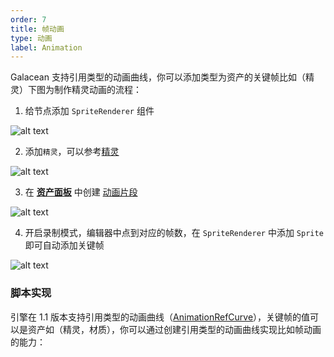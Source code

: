 ```yaml
---
order: 7
title: 帧动画
type: 动画
label: Animation
---
```


Galacean 支持引用类型的动画曲线，你可以添加类型为资产的关键帧比如（精灵）下图为制作精灵动画的流程：

1. 给节点添加 `SpriteRenderer` 组件

![alt text](https://mdn.alipayobjects.com/huamei_3zduhr/afts/img/A*XiUaQ76M4Q0AAAAAAAAAAAAADsJ_AQ/original)

2. 添加`精灵`，可以参考[精灵](/docs/graphics-2d-sprite)
   
![alt text](https://mdn.alipayobjects.com/huamei_3zduhr/afts/img/A*ababSZAMpJMAAAAAAAAAAAAADsJ_AQ/original)
  
3. 在 **[资产面板](/docs/assets-interface)** 中创建 [动画片段](/docs/animation-clip)
   
![alt text](https://mdn.alipayobjects.com/huamei_3zduhr/afts/img/A*CZQjSqZAHGsAAAAAAAAAAAAADsJ_AQ/original)


4. 开启录制模式，编辑器中点到对应的帧数，在 `SpriteRenderer` 中添加 `Sprite` 即可自动添加关键帧

![alt text](https://mdn.alipayobjects.com/huamei_3zduhr/afts/img/A*Eff6TbgYps8AAAAAAAAAAAAADsJ_AQ/original)


### 脚本实现

引擎在 1.1 版本支持引用类型的动画曲线（[AnimationRefCurve](/apis/core/#AnimationRefCurve)），关键帧的值可以是资产如（精灵，材质），你可以通过创建引用类型的动画曲线实现比如帧动画的能力：

<playground src="animation-sprite.ts"></playground>

